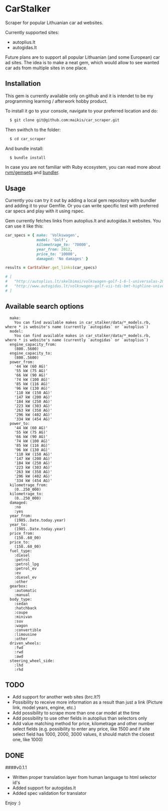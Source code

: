 # CarStalker

Scraper for popular Lithuanian car ad websites.

Currently supported sites:

  * autoplius.lt
  * autogidas.lt

Future plans are to support all popular Lithuanian (and some European) car ad sites. The idea is to make a neat gem, which would allow to see wanted car ads from multiple sites in one place.

## Installation

This gem is currently available only on github and it is intendet to be my programming learning / afterwork hobby product.

To install it go to your console, navigate to your preferred location and do:

```bash
  $ git clone git@github.com:maikis/car_scraper.git
```

Then swithch to the folder:

```bash
  $ cd car_scraper
```

And bundle install:

```bash
  $ bundle install
```

In case you are not familiar with Ruby ecosystem, you can read more about [rvm/gemsets](https://rvm.io) and [bundler](http://bundler.io).

## Usage

Currently you can try it out by adding a local gem repository with bundler and adding it to your Gemfile. Or you can write specific test with preferred car specs and play with it using rspec.

Gem currently fetches links from autoplius.lt and autogidas.lt websites. You can use it like this:

```ruby
car_specs = { make: 'Volkswagen',
              model: 'Golf',
              kilometrage_to: '70000',
              year_from: 2012,
              price_to: '10000',
              damaged: 'No damages' }

results = CarStalker.get_links(car_specs)

# [
#   "http://autoplius.lt/skelbimai/volkswagen-golf-1-6-l-universalas-2012-dyzelinas-5217831.html",
#   "http://www.autogidas.lt/volkswagen-golf-vii-tdi-bmt-highline-universalas-2014-0129134959.html"
# ]
```

## Available search options

```
  make:
    You can find available makes in car_stalker/data/*_models.rb, where * is website's name (currently `autogidas` or `autoplius`)
  model:
    You can find available makes in car_stalker/data/*_models.rb, where * is website's name (currently `autogidas` or `autoplius`)
  engine_capacity_from:
    (800..5600)
  engine_capacity_to:
    (800..5600)
  power_from:
    '44 kW (60 AG)'
    '55 kW (75 AG)'
    '66 kW (90 AG)'
    '74 kW (100 AG)'
    '85 kW (116 AG)'
    '96 kW (130 AG)'
    '110 kW (150 AG)'
    '147 kW (200 AG)'
    '184 kW (250 AG)'
    '223 kW (303 AG)'
    '263 kW (358 AG)'
    '296 kW (402 AG)'
    '334 kW (454 AG)'
  power_to:
    '44 kW (60 AG)'
    '55 kW (75 AG)'
    '66 kW (90 AG)'
    '74 kW (100 AG)'
    '85 kW (116 AG)'
    '96 kW (130 AG)'
    '110 kW (150 AG)'
    '147 kW (200 AG)'
    '184 kW (250 AG)'
    '223 kW (303 AG)'
    '263 kW (358 AG)'
    '296 kW (402 AG)'
    '334 kW (454 AG)'
  kilometrage_from:
    (0..250_000)
  kilometrage_to:
    (0..250_000)
  damaged:
    :no
    :yes
  year_from:
    (1985..Date.today.year)
  year_to:
    (1985..Date.today.year)
  price_from:
    (150..60_00)
  price_to:
    (150..60_00)
  fuel_type:
    :diesel
    :petrol
    :petrol_lpg
    :petrol_ev
    :ev
    :diesel_ev
    :other
  gearbox:
    :automatic
    :manual
  body_type:
    :sedan
    :hatchback
    :coupe
    :minivan
    :suv
    :wagon
    :convertible
    :limousine
    :other
  driven_wheels:
    :fwd
    :rwd
    :awd
  steering_wheel_side:
    :lhd
    :rhd
```

## TODO

  * Add support for another web sites (brc.lt?)
  * Possibility to receive more information as a result than just a link (Picture link, model years, engine, etc.)
  * Add possibility to scrape more than one car model at the time
  * Add possibility to use other fields in autoplius than selectors only
  * Add value matching method for price, kilometrage and other number select fields (e.g. possibility to enter any price, like 1500 and if site select field has 1000, 2000, 3000 values, it should match the closest one, like 1000)

## DONE

####v0.1.1
  * Written proper translation layer from human language to html selector id's
  * Added support for autogidas.lt
  * Added spec validation for translator

Enjoy :)

